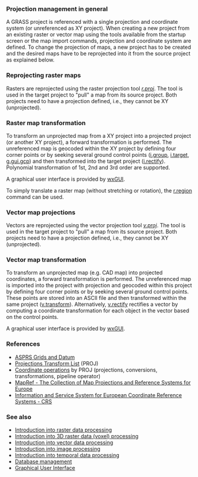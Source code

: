 
### Projection management in general

A GRASS project is referenced with a single projection and coordinate system
(or unreferenced as XY project). When creating a new project from an existing
raster or vector map using the tools available from the startup screen or
the map import commands, projection and coordinate system are defined.
To change the projection of maps, a new project has to be created and
the desired maps have to be reprojected into it from the source project
as explained below.

### Reprojecting raster maps

Rasters are reprojected using the raster projection tool
*[r.proj](r.proj.html)*.
The tool is used in the target project to "pull" a map from its source project.
Both projects need to have a projection defined,
i.e., they cannot be XY (unprojected).

### Raster map transformation

To transform an unprojected map from a XY project into a projected
project (or another XY project), a forward transformation is performed.
The unreferenced map is geocoded within the XY project by defining
four corner points or by seeking several ground control points
([i.group](i.group.html), [i.target](i.target.html),
[g.gui.gcp](g.gui.gcp.html)) and then transformed into the
target project ([i.rectify](i.rectify.html)). Polynomial
transformation of 1st, 2nd and 3rd order are supported.

A graphical user interface is provided by [wxGUI](wxGUI.html).

To simply translate a raster map (without stretching or rotation), the
[r.region](r.region.html) command can be used.

### Vector map projections

Vectors are reprojected using the vector projection tool
*[v.proj](v.proj.html)*.
The tool is used in the target project to "pull" a map from its source project.
Both projects need to have a projection defined,
i.e., they cannot be XY (unprojected).

### Vector map transformation

To transform an unprojected map (e.g. CAD map) into projected coordinates,
a forward transformation is performed. The unreferenced map is imported
into the project with projection and geocoded within this project by
defining four corner points or by seeking several ground control points.
These points are stored into an ASCII file and then transformed within
the same project ([v.transform](v.transform.html)).
Alternatively, [v.rectify](v.rectify.html) rectifies a vector
by computing a coordinate transformation for each object in the vector
based on the control points.

A graphical user interface is provided by [wxGUI](wxGUI.html).

### References

* [ASPRS Grids and Datum](https://www.asprs.org/asprs-publications/grids-and-datums)
* [Projections Transform List](http://geotiff.maptools.org/proj_list/) (PROJ)
* [Coordinate operations](https://proj.org/operations/index.html) by PROJ (projections, conversions, transformations, pipeline operator)
* [MapRef - The Collection of Map Projections and Reference Systems for Europe](https://mapref.org)
* [Information and Service System for European Coordinate Reference Systems - CRS](https://www.crs-geo.eu/)

### See also

* [Introduction into raster data processing](rasterintro.html)
* [Introduction into 3D raster data (voxel) processing](raster3dintro.html)
* [Introduction into vector data processing](vectorintro.html)
* [Introduction into image processing](imageryintro.html)
* [Introduction into temporal data processing](temporalintro.html)
* [Database management](databaseintro.html)
* [Graphical User Interface](wxguiintro.html)
